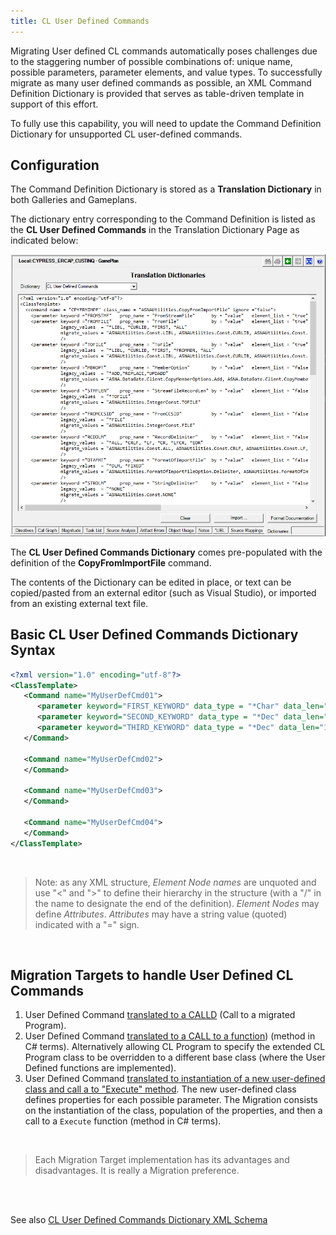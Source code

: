 ```yaml
---
title: CL User Defined Commands
---
```


Migrating User defined CL commands automatically poses challenges due to the staggering number of possible combinations of: unique name, possible parameters, parameter elements, and value types. To successfully migrate as many user defined commands as possible, an XML Command Definition Dictionary is provided that serves as table-driven template in support of this effort.

To fully use this capability, you will need to update the Command Definition Dictionary for unsupported CL user-defined commands.

## Configuration

The Command Definition Dictionary is stored as a **Translation Dictionary** in both Galleries and Gameplans.

The dictionary entry corresponding to the Command Definition is listed as the **CL User Defined Commands** in the Translation Dictionary Page as indicated below:

![CL User Defined Commands Dictionary](images/cl-user-def-dictionary.png)

The **CL User Defined Commands Dictionary** comes pre-populated with the definition of the **CopyFromImportFile** command.

The contents of the Dictionary can be edited in place, or text can be copied/pasted from an external editor (such as Visual Studio), or imported from an existing external text file.

## Basic CL User Defined Commands Dictionary Syntax

```xml
<?xml version="1.0" encoding="utf-8"?>
<ClassTemplate>
   <Command name="MyUserDefCmd01">  
      <parameter keyword="FIRST_KEYWORD" data_type = "*Char" data_len="10"/>
      <parameter keyword="SECOND_KEYWORD" data_type = "*Dec" data_len="10,2"/>
      <parameter keyword="THIRD_KEYWORD" data_type = "*Dec" data_len="10,2"/>
   </Command>

   <Command name="MyUserDefCmd02">  
   </Command>

   <Command name="MyUserDefCmd03">  
   </Command>

   <Command name="MyUserDefCmd04">  
   </Command>
</ClassTemplate>
```

<br>

>Note: as any XML structure, *Element Node names* are unquoted and use "<" and ">" to define their hierarchy in the structure (with a "/" in the name to designate the end of the definition). *Element Nodes* may define *Attributes*. *Attributes* may have a string value (quoted) indicated with a "=" sign.

<br>

## Migration Targets to handle User Defined CL Commands

1. User Defined Command [translated to a CALLD](/manuals/cocoon/cl-user-def-calld-to-program) (Call to a migrated Program).
2. User Defined Command [translated to a CALL to a function](/manuals/cocoon/cl-user-def-call-to-function)) (method in C# terms). Alternatively allowing CL Program to specify the extended CL Program class to be overridden to a different base class (where the User Defined functions are implemented).
3. User Defined Command [translated to instantiation of a new user-defined class and call a to "Execute" method](/manuals/cocoon/cl-user-def-call-to-execute-on-class). The new user-defined class defines properties for each possible parameter. The Migration consists on the instantiation of the class, population of the properties, and then a call to a `Execute` function (method in C# terms).

<br>

>Each Migration Target implementation has its advantages and disadvantages. It is really a Migration preference.

<br>
<br>

See also [CL User Defined Commands Dictionary XML Schema](/manuals/cocoon/cl-user-def-schema) 

